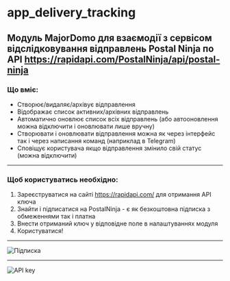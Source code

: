 # app_delivery_tracking
Модуль MajorDomo для взаємодії з сервісом відслідковування відправлень Postal Ninja по API https://rapidapi.com/PostalNinja/api/postal-ninja
---
### Що вміє: ###

* Створює/видаляє/архівує відправлення
* Відображає список активних/архівних відправлень
* Автоматично оновлює список всіх відправлень (або автооновлення можна відключити і оновлювати лише вручну)
* Створювати і оновлювати відправлення можна як через інтерфейс так і через написання команд (наприклад в Telegram)
* Сповіщує користувача якщо відправлення змінило свій статус (можна відключити)
---
### Щоб користуватись необхідно: ###

1. Зареєструватися на сайті https://rapidapi.com/ для отримання API ключа
2. Знайти і підписатися на PostalNinja - є як безкоштовна підписка з обмеженнями так і платна
3. Внести отриманий ключ у відповідне поле в налаштуваннях модуля
4. Користуватися!
---
![Підписка](https://github.com/user-attachments/assets/892b817d-0705-486d-b6af-2bb9b2c87dcf)

---
![API key](https://github.com/user-attachments/assets/451d96ec-6102-4209-9499-4d0649bbc2ff)
